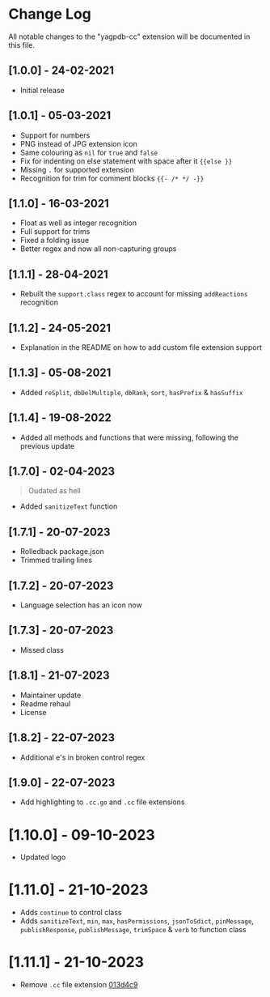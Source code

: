 # Change Log

All notable changes to the "yagpdb-cc" extension will be documented in this file.

## [1.0.0] - 24-02-2021

- Initial release

## [1.0.1] - 05-03-2021
- Support for numbers
- PNG instead of JPG extension icon
- Same colouring as `nil` for `true` and `false`
- Fix for indenting on else statement with space after it `{{else }}`
- Missing `.` for supported extension
- Recognition for trim for comment blocks `{{- /* */ -}}`

## [1.1.0] - 16-03-2021
- Float as well as integer recognition
- Full support for trims
- Fixed a folding issue
- Better regex and now all non-capturing groups

## [1.1.1] - 28-04-2021
- Rebuilt the `support.class` regex to account for missing `addReactions` recognition

## [1.1.2] - 24-05-2021
- Explanation in the README on how to add custom file extension support

## [1.1.3] - 05-08-2021
- Added `reSplit`, `dbDelMultiple`, `dbRank`, `sort`, `hasPrefix` & `hasSuffix`

## [1.1.4] - 19-08-2022
- Added all methods and functions that were missing, following the previous update

## [1.7.0] - 02-04-2023
> Oudated as hell
- Added `sanitizeText` function

## [1.7.1] - 20-07-2023
- Rolledback package.json
- Trimmed trailing lines

## [1.7.2] - 20-07-2023
- Language selection has an icon now

## [1.7.3] - 20-07-2023
- Missed class

## [1.8.1] - 21-07-2023
- Maintainer update
- Readme rehaul
- License

## [1.8.2] - 22-07-2023
- Additional e's in broken control regex

## [1.9.0] - 22-07-2023
- Add highlighting to `.cc.go` and `.cc` file extensions

# [1.10.0] - 09-10-2023
- Updated logo

# [1.11.0] - 21-10-2023
- Adds `continue` to control class
- Adds `sanitizeText`, `min`, `max`, `hasPermissions`, `jsonToSdict`, `pinMessage`, `publishResponse`, `publishMessage`, `trimSpace` & `verb` to function class

# [1.11.1] - 21-10-2023
- Remove `.cc` file extension [013d4c9](https://github.com/Ranger-4297/yagpdb-cc-ext/commit/013d4c9d28fbefc62e923fca57077c80af15ca87)
